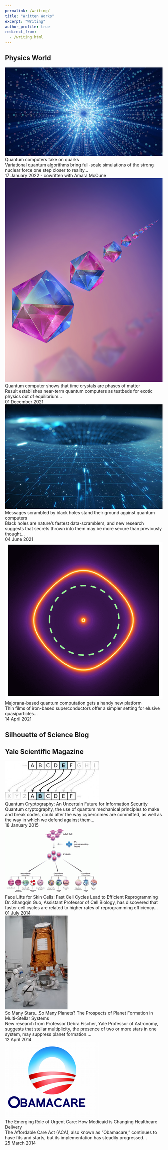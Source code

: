 ```yaml
---
permalink: /writing/
title: "Written Works"
excerpt: "Writing"
author_profile: true
redirect_from: 
  - /writing.html
---
```


## Physics World

<div class="writing-list">

  <div class="card-container">
    <a href="https://physicsworld.com/a/quantum-computers-take-on-quarks/" class="stretched-link" target="_blank"></a>
    <div class="float-layout">
      <div class="writing-card-image">
        <img src="/images/writing/physics_world_quarks.jpg">
        <div class="writing-card-content">
          <div class="writing-card-title">Quantum computers take on quarks</div>
          <div class="writing-card-text">
            Variational quantum algorithms bring full-scale simulations of the strong nuclear force one step closer to reality...
          </div>
          <div class="writing-card-text-muted">
            17 January 2022 - cowritten with Amara McCune
          </div>
        </div>
      </div>
    </div>
  </div>

  <div class="card-container">
    <a href="https://physicsworld.com/a/quantum-computer-shows-that-time-crystals-are-phases-of-matter/" class="stretched-link" target="_blank"></a>
    <div class="float-layout">
      <div class="writing-card-image">
        <img src="/images/writing/physics_world_time_crystal.png">
        <div class="writing-card-content">
          <div class="writing-card-title">Quantum computer shows that time crystals are phases of matter</div>
          <div class="writing-card-text">
            Result establishes near-term quantum computers as testbeds for exotic physics out of equilibrium...
          </div>
          <div class="writing-card-text-muted">
            01 December 2021
          </div>
        </div>
      </div>
    </div>
  </div>

  <div class="card-container">
    <a href="https://physicsworld.com/a/messages-scrambled-by-black-holes-stand-their-ground-against-quantum-computers/" class="stretched-link" target="_blank"></a>
    <div class="float-layout">
      <div class="writing-card-image">
        <img src="/images/writing/physics_world_scrambling.jpg">
        <div class="writing-card-content">
          <div class="writing-card-title">Messages scrambled by black holes stand their ground against quantum computers</div>
          <div class="writing-card-text">
            Black holes are nature’s fastest data-scramblers, and new research suggests that secrets thrown into them may be more secure than previously thought...
          </div>
          <div class="writing-card-text-muted">
            04 June 2021
          </div>
        </div>
      </div>
    </div>
  </div>

  <div class="card-container">
    <a href="https://physicsworld.com/a/majorana-based-quantum-computation-gets-a-handy-new-platform/" class="stretched-link" target="_blank"></a>
    <div class="float-layout">
      <div class="writing-card-image">
        <img src="/images/writing/physics_world_majorana.png">
        <div class="writing-card-content">
          <div class="writing-card-title">Majorana-based quantum computation gets a handy new platform</div>
          <div class="writing-card-text">
            Thin films of iron-based superconductors offer a simpler setting for elusive quasiparticles...
          </div>
          <div class="writing-card-text-muted">
            14 April 2021
          </div>
        </div>
      </div>
    </div>
  </div>
  
</div>

## Silhouette of Science Blog


## Yale Scientific Magazine

<div class="writing-list">

  <div class="card-container">
    <a href="https://www.yalescientific.org/2015/01/quantum-cryptography-an-uncertain-future-for-information-security/" class="stretched-link" target="_blank"></a>
    <div class="float-layout">
      <div class="writing-card-image">
        <img src="/images/writing/ysm_cryptography.jpg">
        <div class="writing-card-content">
          <div class="writing-card-title">Quantum Cryptography: An Uncertain Future for Information Security</div>
          <div class="writing-card-text">
            Quantum cryptography, the use of quantum mechanical principles to make and break codes, could alter the way cybercrimes are committed, as well as the way in which we defend against them...
          </div>
          <div class="writing-card-text-muted">
            18 January 2015
          </div>
        </div>
      </div>
    </div>
  </div>

  <div class="card-container">
    <a href="https://www.yalescientific.org/2014/07/face-lifts-for-skin-cells-fast-cell-cycles-lead-to-efficient-reprogramming/" target="_blank"></a>
    <div class="float-layout">
      <div class="writing-card-image">
        <img src="/images/writing/ysm_facelift.png">
        <div class="writing-card-content">
          <div class="writing-card-title">Face Lifts for Skin Cells: Fast Cell Cycles Lead to Efficient Reprogramming</div>
          <div class="writing-card-text">
            Dr. Shangqin Guo, Assistant Professor of Cell Biology, has discovered that faster cell cycles are related to higher rates of reprogramming efficiency...
          </div>
          <div class="writing-card-text-muted">
            01 July 2014
          </div>
        </div>
      </div>
    </div>
  </div>

  <div class="card-container">
    <a href="https://www.yalescientific.org/2014/04/so-many-starsso-many-planets-the-prospects-of-planet-formation-in-multi-stellar-systems/" class="stretched-link" target="_blank"></a>
    <div class="float-layout">
      <div class="writing-card-image">
        <img src="/images/writing/ysm_multistellar.jpg">
        <div class="writing-card-content">
          <div class="writing-card-title">So Many Stars…So Many Planets? The Prospects of Planet Formation in Multi-Stellar Systems</div>
          <div class="writing-card-text">
            New research from Professor Debra Fischer, Yale Professor of Astronomy, suggests that stellar multiplicity, the presence of two or more stars in one system, may suppress planet formation....
          </div>
          <div class="writing-card-text-muted">
            12 April 2014
          </div>
        </div>
      </div>
    </div>
  </div>

  <div class="card-container">
    <a href="https://www.yalescientific.org/2014/03/the-emerging-role-of-urgent-care-how-medicaid-is-changing-healthcare-delivery/" class="stretched-link" target="_blank"></a>
    <div class="float-layout">
      <div class="writing-card-image">
        <img src="/images/writing/ysm_obamacare.png">
        <div class="writing-card-content">
          <div class="writing-card-title">The Emerging Role of Urgent Care: How Medicaid is Changing Healthcare Delivery</div>
          <div class="writing-card-text">
            The Affordable Care Act (ACA), also known as “Obamacare,” continues to have fits and starts, but its implementation has steadily progressed...
          </div>
          <div class="writing-card-text-muted">
            25 March 2014
          </div>
        </div>
      </div>
    </div>
  </div>
  
</div>
